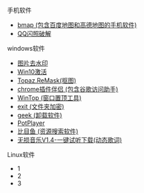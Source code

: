 手机软件

* [bmap (包含百度地图和高德地图的手机软件)](https://www.lanzous.com/i33vqpi)
* [QQ闪照破解](https://www.lanzous.com/i34iyod)

windows软件

* [图片去水印](https://www.lanzous.com/i33vtgh)
* [Win10激活](https://www.lanzous.com/i33vtcd)
* [Topaz.ReMask(抠图)](https://www.lanzous.com/i33vtbc)
* [chrome插件伴侣 (包含谷歌访问助手)](https://www.lanzous.com/i33vw5e)
* [WinTop (窗口置顶工具)](https://www.lanzous.com/i33vzxa)
* [exit (文件夹加密)](https://www.lanzous.com/i33w2ch)
* [geek (卸载软件)](https://www.lanzous.com/i33wgze)
* [PotPlayer](https://www.lanzous.com/i33wkcf)
* [比目鱼 (资源搜索软件)](https://www.lanzous.com/i33wung)
* [无损音乐V1.4-一键试听下载(动态歌词)](https://www.lanzous.com/i33wumf)

Linux软件

* 1 
* 2
* 3

